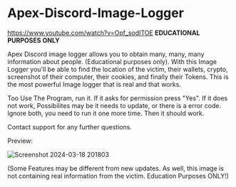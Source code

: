 # Apex-Discord-Image-Logger
https://www.youtube.com/watch?v=Opf_sodITOE
**EDUCATIONAL PURPOSES ONLY**

Apex Discord image logger allows you to obtain many, many, many information about people. (Educational purposes only). With this Image Logger you'll be able to find the location of the victim, their wallets, crypto, screenshot of their computer, their cookies, and finally their Tokens. This is the most powerful Image logger that is real and that works.

Too Use The Program, run it. If it asks for permission press "Yes". If it does not work, Possibilites may be it needs to update, or there is a error code. Ignore both, you need to run it one more time. Then it should work.

Contact support for any further questions.

Preview:

![Screenshot 2024-03-18 201803](https://github.com/user-attachments/assets/6b9f3057-7cfa-406a-b58d-dd6917ba9581)

(Some Features may be different from new updates. As well, this image is not containing real information from the victim. Education Purposes ONLY!)
